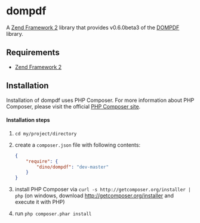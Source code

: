 dompdf
======

A [Zend Framework 2](https://github.com/zendframework/zf2/) library that provides
v0.6.0beta3 of the [DOMPDF](http://code.google.com/p/dompdf/) library.

## Requirements
  - [Zend Framework 2](http://www.github.com/zendframework/zf2)

## Installation
Installation of dompdf uses PHP Composer. For more information about
PHP Composer, please visit the official [PHP Composer site](http://getcomposer.org/).

#### Installation steps

  1. `cd my/project/directory`
  2. create a `composer.json` file with following contents:

     ```json
     {
         "require": {
             "dino/dompdf": "dev-master"
         }
     }
     ```
  3. install PHP Composer via `curl -s http://getcomposer.org/installer | php` (on windows, download
     http://getcomposer.org/installer and execute it with PHP)
  4. run `php composer.phar install`

